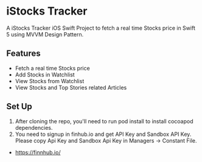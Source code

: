 # iStocks Tracker

A iStocks Tracker iOS Swift Project to fetch a real time Stocks price in Swift 5 using MVVM Design Pattern.

## Features
 
- Fetch a real time Stocks price
- Add Stocks in Watchlist
- View Stocks from Watchlist
- View Stocks and Top Stories related Articles

## Set Up

1. After cloning the repo, you'll need to run pod install to install cocoapod dependencies.
2. You need to signup in finhub.io and get API Key and Sandbox API Key. Please copy Api Key and Sandbox Api Key in Managers -> Constant File.
  - https://finnhub.io/
